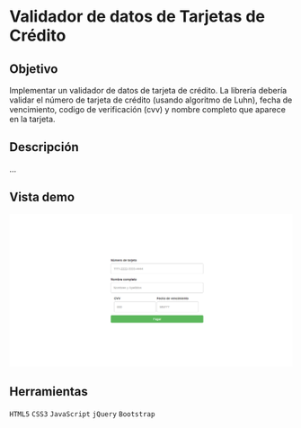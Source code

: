 # Validador de datos de Tarjetas de Crédito
## Objetivo
Implementar un validador de datos de tarjeta de crédito. La librería debería validar el número de tarjeta de crédito (usando algoritmo de Luhn), fecha de vencimiento, codigo de verificación (cvv) y nombre completo que aparece en la tarjeta.

## Descripción
...

## Vista demo
![Demo](assets/docs/demo.png)

## Herramientas
`HTML5` `CSS3` `JavaScript` `jQuery` `Bootstrap`

